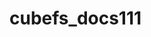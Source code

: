 <!--
 * @Author: wuweile wuweile@oppo.com
 * @Date: 2023-02-28 10:11:32
 * @LastEditors: wuweile wuweile@oppo.com
 * @LastEditTime: 2023-02-28 11:07:39
 * @FilePath: /cubefs_docs/README.md
 * @Description: 这是默认设置,请设置`customMade`, 打开koroFileHeader查看配置 进行设置: https://github.com/OBKoro1/koro1FileHeader/wiki/%E9%85%8D%E7%BD%AE
-->
# cubefs_docs111